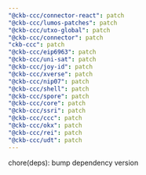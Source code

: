 ```yaml
---
"@ckb-ccc/connector-react": patch
"@ckb-ccc/lumos-patches": patch
"@ckb-ccc/utxo-global": patch
"@ckb-ccc/connector": patch
"ckb-ccc": patch
"@ckb-ccc/eip6963": patch
"@ckb-ccc/uni-sat": patch
"@ckb-ccc/joy-id": patch
"@ckb-ccc/xverse": patch
"@ckb-ccc/nip07": patch
"@ckb-ccc/shell": patch
"@ckb-ccc/spore": patch
"@ckb-ccc/core": patch
"@ckb-ccc/ssri": patch
"@ckb-ccc/ccc": patch
"@ckb-ccc/okx": patch
"@ckb-ccc/rei": patch
"@ckb-ccc/udt": patch
---
```


chore(deps): bump dependency version
  